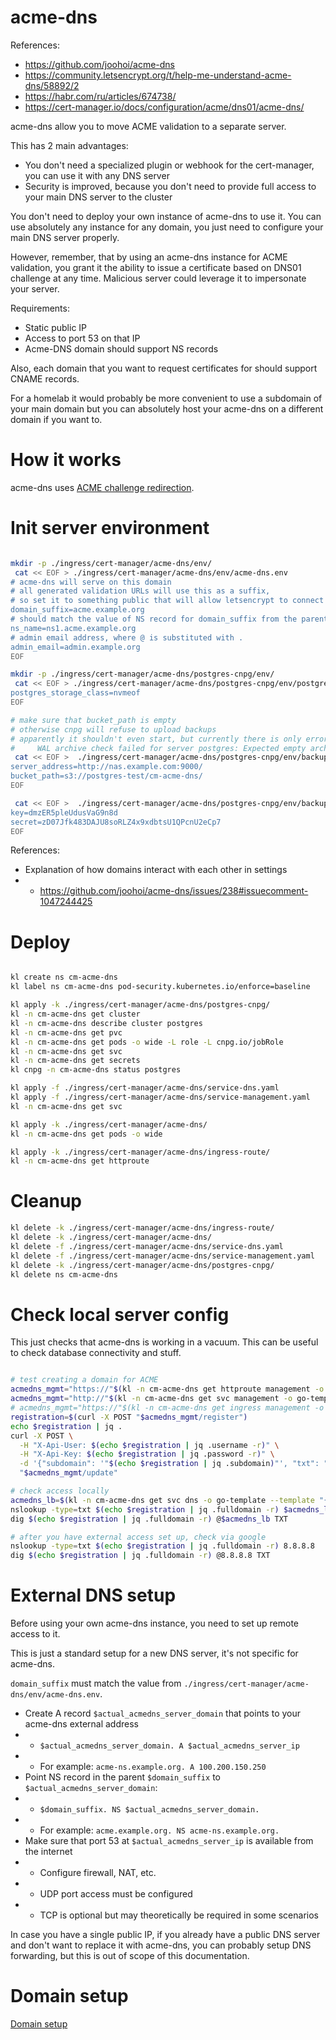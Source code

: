 
# acme-dns

References:
- https://github.com/joohoi/acme-dns
- https://community.letsencrypt.org/t/help-me-understand-acme-dns/58892/2
- https://habr.com/ru/articles/674738/
- https://cert-manager.io/docs/configuration/acme/dns01/acme-dns/

acme-dns allow you to move ACME validation to a separate server.

This has 2 main advantages:
- You don't need a specialized plugin or webhook for the cert-manager, you can use it with any DNS server
- Security is improved, because you don't need to provide full access to your main DNS server to the cluster

You don't need to deploy your own instance of acme-dns to use it.
You can use absolutely any instance for any domain,
you just need to configure your main DNS server properly.

However, remember, that by using an acme-dns instance for ACME validation,
you grant it the ability to issue a certificate based on DNS01 challenge at any time.
Malicious server could leverage it to impersonate your server.

Requirements:
- Static public IP
- Access to port 53 on that IP
- Acme-DNS domain should support NS records

Also, each domain that you want to request certificates for should support CNAME records.

For a homelab it would probably be more convenient
to use a subdomain of your main domain
but you can absolutely host your acme-dns on a different domain if you want to.

# How it works

acme-dns uses [ACME challenge redirection](../acme.md#acme-delegation-for-dns01).

# Init server environment

```bash

mkdir -p ./ingress/cert-manager/acme-dns/env/
 cat << EOF > ./ingress/cert-manager/acme-dns/env/acme-dns.env
# acme-dns will serve on this domain
# all generated validation URLs will use this as a suffix,
# so set it to something public that will allow letsencrypt to connect to acme-dns via port 53
domain_suffix=acme.example.org
# should match the value of NS record for domain_suffix from the parent DNS server
ns_name=ns1.acme.example.org
# admin email address, where @ is substituted with .
admin_email=admin.example.org
EOF

mkdir -p ./ingress/cert-manager/acme-dns/postgres-cnpg/env/
 cat << EOF > ./ingress/cert-manager/acme-dns/postgres-cnpg/env/postgres-sc.env
postgres_storage_class=nvmeof
EOF

# make sure that bucket_path is empty
# otherwise cnpg will refuse to upload backups
# apparently it shouldn't even start, but currently there is only error in logs:
#     WAL archive check failed for server postgres: Expected empty archive
 cat << EOF >  ./ingress/cert-manager/acme-dns/postgres-cnpg/env/backup-s3.env
server_address=http://nas.example.com:9000/
bucket_path=s3://postgres-test/cm-acme-dns/
EOF

 cat << EOF >  ./ingress/cert-manager/acme-dns/postgres-cnpg/env/backup-s3-credentials.env
key=dmzER5pleUdusVaG9n8d
secret=zD07Jfk483DAJU8soRLZ4x9xdbtsU1QPcnU2eCp7
EOF

```

References:
- Explanation of how domains interact with each other in settings
- - https://github.com/joohoi/acme-dns/issues/238#issuecomment-1047244425

# Deploy

```bash

kl create ns cm-acme-dns
kl label ns cm-acme-dns pod-security.kubernetes.io/enforce=baseline

kl apply -k ./ingress/cert-manager/acme-dns/postgres-cnpg/
kl -n cm-acme-dns get cluster
kl -n cm-acme-dns describe cluster postgres
kl -n cm-acme-dns get pvc
kl -n cm-acme-dns get pods -o wide -L role -L cnpg.io/jobRole
kl -n cm-acme-dns get svc
kl -n cm-acme-dns get secrets
kl cnpg -n cm-acme-dns status postgres

kl apply -f ./ingress/cert-manager/acme-dns/service-dns.yaml
kl apply -f ./ingress/cert-manager/acme-dns/service-management.yaml
kl -n cm-acme-dns get svc

kl apply -k ./ingress/cert-manager/acme-dns/
kl -n cm-acme-dns get pods -o wide

kl apply -k ./ingress/cert-manager/acme-dns/ingress-route/
kl -n cm-acme-dns get httproute

```

# Cleanup

```bash
kl delete -k ./ingress/cert-manager/acme-dns/ingress-route/
kl delete -k ./ingress/cert-manager/acme-dns/
kl delete -f ./ingress/cert-manager/acme-dns/service-dns.yaml
kl delete -f ./ingress/cert-manager/acme-dns/service-management.yaml
kl delete -k ./ingress/cert-manager/acme-dns/postgres-cnpg/
kl delete ns cm-acme-dns
```

# Check local server config

This just checks that acme-dns is working in a vacuum.
This can be useful to check database connectivity and stuff.

```bash

# test creating a domain for ACME
acmedns_mgmt="https://"$(kl -n cm-acme-dns get httproute management -o go-template --template "{{ (index .spec.hostnames 0)}}")
acmedns_mgmt="http://"$(kl -n cm-acme-dns get svc management -o go-template --template "{{ (index .status.loadBalancer.ingress 0).ip}}")
# acmedns_mgmt="https://"$(kl -n cm-acme-dns get ingress management -o go-template --template "{{ (index .spec.rules 0).host}}")
registration=$(curl -X POST "$acmedns_mgmt/register")
echo $registration | jq .
curl -X POST \
  -H "X-Api-User: $(echo $registration | jq .username -r)" \
  -H "X-Api-Key: $(echo $registration | jq .password -r)" \
  -d '{"subdomain": '"$(echo $registration | jq .subdomain)"', "txt": "___validation_token_received_from_the_ca___"}' \
  "$acmedns_mgmt/update"

# check access locally
acmedns_lb=$(kl -n cm-acme-dns get svc dns -o go-template --template "{{ (index .status.loadBalancer.ingress 0).ip}}")
nslookup -type=txt $(echo $registration | jq .fulldomain -r) $acmedns_lb
dig $(echo $registration | jq .fulldomain -r) @$acmedns_lb TXT

# after you have external access set up, check via google
nslookup -type=txt $(echo $registration | jq .fulldomain -r) 8.8.8.8
dig $(echo $registration | jq .fulldomain -r) @8.8.8.8 TXT

```

# External DNS setup

Before using your own acme-dns instance, you need to set up remote access to it.

This is just a standard setup for a new DNS server, it's not specific for acme-dns.

`domain_suffix` must match the value from `./ingress/cert-manager/acme-dns/env/acme-dns.env`.

- Create A record `$actual_acmedns_server_domain` that points to your acme-dns external address
- - `$actual_acmedns_server_domain. A $actual_acmedns_server_ip`
- - For example: `acme-ns.example.org. A 100.200.150.250`
- Point NS record in the parent `$domain_suffix` to `$actual_acmedns_server_domain`:
- - `$domain_suffix. NS $actual_acmedns_server_domain.`
- - For example: `acme.example.org. NS acme-ns.example.org.`
- Make sure that port 53 at `$actual_acmedns_server_ip` is available from the internet
- - Configure firewall, NAT, etc.
- - UDP port access must be configured
- - TCP is optional but may theoretically be required in some scenarios

In case you have a single public IP, if you already have
a public DNS server and don't want to replace it with acme-dns,
you can probably setup DNS forwarding,
but this is out of scope of this documentation.

# Domain setup

[Domain setup](./domain-setup.md)
